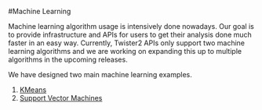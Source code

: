 #Machine Learning

Machine learning algorithm usage is intensively done nowadays. Our goal is to provide infrastructure
and APIs for users to get their analysis done much faster in an easy way. Currently, Twister2 APIs 
only support two machine learning algorithms and we are working on expanding this up to multiple 
algorithms in the upcoming releases.  

We have designed two main machine learning examples.

1. [KMeans](kmeans/kmeans.md)
2. [Support Vector Machines](svm/svm.md)